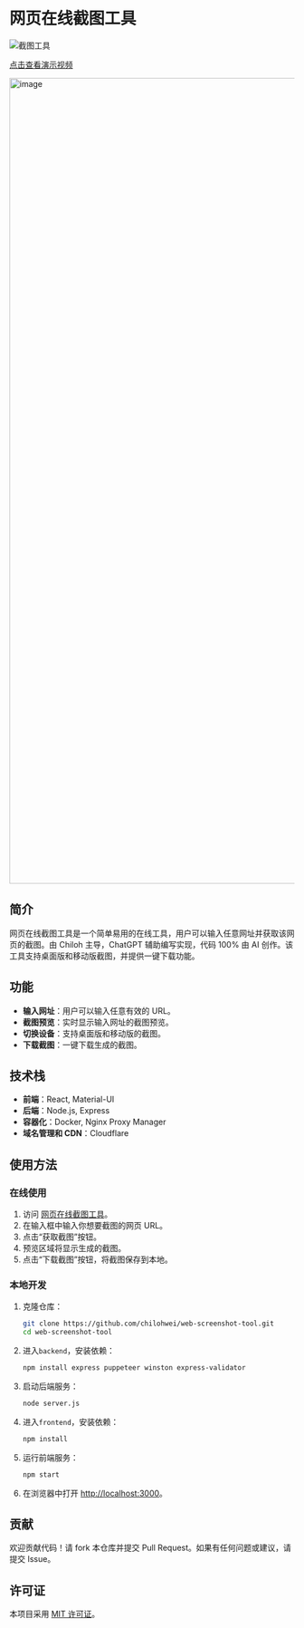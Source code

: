 # 网页在线截图工具

![截图工具](https://img.shields.io/badge/Web-Screenshot%20Tool-blue)

[点击查看演示视频](https://files.chiloh.net/%E5%BC%80%E6%BA%90%EF%BD%9C%E6%99%BA%E8%83%BD%E7%BD%91%E9%A1%B5%E6%88%AA%E5%9B%BE%E5%B7%A5%E5%85%B7(GPT%E7%BC%96%E5%86%99).mp4)

<img width="1423" alt="image" src="https://github.com/chilohwei/web-screenshot-tool/assets/51521054/95fd755e-e8fe-4954-abde-c4f3186af558">

## 简介

网页在线截图工具是一个简单易用的在线工具，用户可以输入任意网址并获取该网页的截图。由 Chiloh 主导，ChatGPT 辅助编写实现，代码 100% 由 AI 创作。该工具支持桌面版和移动版截图，并提供一键下载功能。

## 功能

- **输入网址**：用户可以输入任意有效的 URL。
- **截图预览**：实时显示输入网址的截图预览。
- **切换设备**：支持桌面版和移动版的截图。
- **下载截图**：一键下载生成的截图。

## 技术栈

- **前端**：React, Material-UI
- **后端**：Node.js, Express
- **容器化**：Docker, Nginx Proxy Manager
- **域名管理和 CDN**：Cloudflare

## 使用方法

### 在线使用

1. 访问 [网页在线截图工具](https://jietu.chiloh.com)。
2. 在输入框中输入你想要截图的网页 URL。
3. 点击“获取截图”按钮。
4. 预览区域将显示生成的截图。
5. 点击“下载截图”按钮，将截图保存到本地。

### 本地开发

1. 克隆仓库：
   ```bash
   git clone https://github.com/chilohwei/web-screenshot-tool.git 
   cd web-screenshot-tool
   ```

2. 进入`backend`，安装依赖：
   ```bash
   npm install express puppeteer winston express-validator
   ```

3. 启动后端服务：
   ```bash
   node server.js
   ```
4. 进入`frontend`，安装依赖：
   ```bash
   npm install
   ```
5. 运行前端服务：
   ```bash
   npm start
   ```

6. 在浏览器中打开 [http://localhost:3000](http://localhost:3000)。

## 贡献

欢迎贡献代码！请 fork 本仓库并提交 Pull Request。如果有任何问题或建议，请提交 Issue。

## 许可证

本项目采用 [MIT 许可证](LICENSE)。

